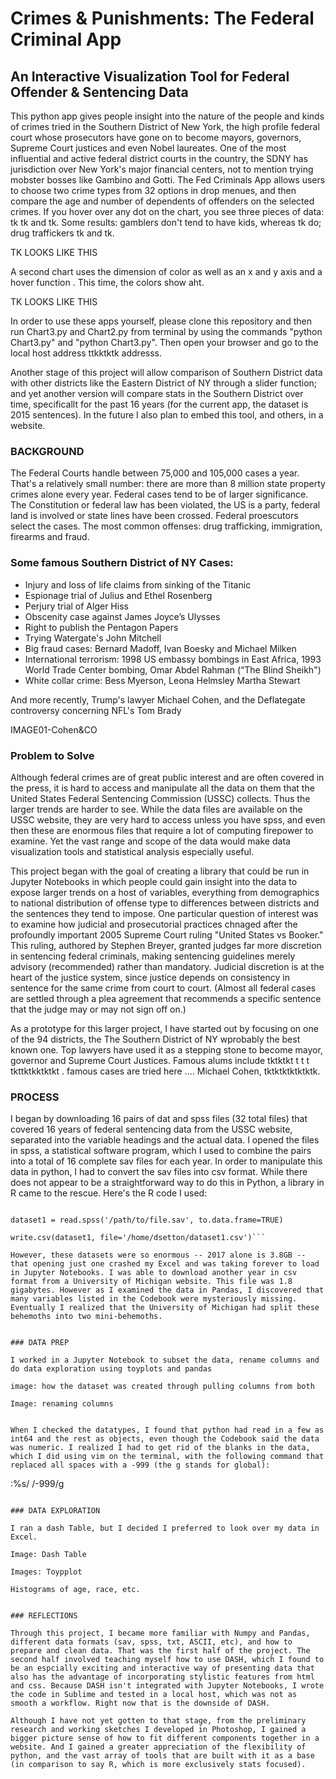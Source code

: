 # Crimes & Punishments: The Federal Criminal App 

## An Interactive Visualization Tool for Federal Offender & Sentencing Data 


This python app gives people insight into the nature of the people and kinds of crimes tried in the Southern District of New York, the high profile federal court whose prosecutors have gone on to become mayors, governors, Supreme Court justices and even Nobel laureates. One of the most influential and active federal district courts in the country, the SDNY has jurisdiction over New York's major financial centers, not to mention trying mobster bosses like Gambino and Gotti.  The Fed Criminals App allows users to choose two crime types from 32 options in drop menues, and then compare the age and number of dependents of offenders on the selected crimes. If you hover over any dot on the chart, you see three pieces of data: tk tk and tk. Some results: gamblers don't tend to have kids, whereas tk do; drug traffickers tk and tk. 

TK LOOKS LIKE THIS


A second chart uses the dimension of color as well as an x and y axis and a hover function . This time, the colors show aht. 


TK LOOKS LIKE THIS


In order to use these apps yourself, please clone this repository and then run Chart3.py and Chart2.py from terminal by using the commands "python Chart3.py" and "python Chart3.py". Then open your browser and go to the local host address ttkktktk addresss. 


 Another stage of this project will allow comparison of Southern District data with other districts like the Eastern District of NY through a slider function; and yet another version will compare stats in the Southern District over time, specificallt for the past 16 years (for the current app, the dataset is 2015 sentences). In the future I also plan to embed this tool, and others, in a website.  


### BACKGROUND 

The Federal Courts handle between 75,000 and 105,000 cases a year. That's a relatively small number: there are more than 8 million state property crimes alone every year. Federal cases tend to be of larger significance. The Constitution or federal law has been violated, the US is a party, federal land is involved or state lines have been crossed. Federal proescutors select the cases. The most common offenses: drug trafficking, immigration, firearms and fraud. 

### Some famous Southern District of NY Cases:

- Injury and loss of life claims from sinking of the Titanic
- Espionage trial of Julius and Ethel Rosenberg  
- Perjury trial of Alger Hiss  
- Obscenity case against James Joyce’s Ulysses
- Right to publish the Pentagon Papers
- Trying Watergate's John Mitchell  
- Big fraud cases: Bernard Madoff, Ivan Boesky and Michael Milken
- International terrorism: 1998 US embassy bombings in East Africa, 1993 World Trade Center bombing, Omar Abdel Rahman (“The Blind Sheikh")
- White collar crime: Bess Myerson, Leona Helmsley Martha Stewart


And more recently, Trump's lawyer Michael Cohen, and the Deflategate controversy concerning NFL's Tom Brady  


IMAGE01-Cohen&CO 

### Problem to Solve

Although federal crimes are of great public interest and are often covered in the press, it is hard to access and manipulate all the data on them that the United States Federal Sentencing Commission (USSC) collects. Thus the larger trends are harder to see. While the data files are available on the USSC website, they are very hard to access unless you have spss, and even then these are enormous files that require a lot of computing firepower to examine. Yet the vast range and scope of the data would make data visualization tools and statistical analysis especially useful. 

This project began with the goal of creating a library that could be run in Jupyter Notebooks in which people could gain insight into the data to expose larger trends on a host of variables, everything from demographics to national distribution of offense type to differences between districts and the sentences they tend to impose. One particular question of interest was to examine how judicial and prosecutorial practices chnaged after the profoundly important 2005 Supreme Court ruling "United States vs Booker." This ruling, authored by Stephen Breyer, granted judges far more discretion in sentencing federal criminals, making sentencing guidelines merely advisory (recommended) rather than mandatory. Judicial discretion is at the heart of the justice system, since justice depends on consistency in sentence for the same crime from court to court. (Almost all federal cases are settled through a plea agreement that recommends a specific sentence that the judge may or may not sign off on.)

As a prototype for this larger project, I have started out by focusing on one of the 94 districts,  the 
The Southern District of NY wprobably the best known one. Top lawyers have used it as a stepping stone to become mayor, governor and Supreme Court Justices. Famous alums include tktktkt t t t tkttktkktktkt .   famous cases are tried here .... Michael Cohen, tktktktktktktk. 


### PROCESS 

I began by downloading 16 pairs of dat and spss files (32 total files) that covered 16 years of federal sentencing data from the USSC website, separated into the variable headings and the actual data. I opened the files in spss, a statistical software program, which I used to combine the pairs into a total of 16 complete sav files for each year. In order to manipulate this data in python, I had to convert the sav files into csv format. While there does not appear to be a straightforward way to do this in Python, a library in R came to the rescue. Here's the R code I used:  

```install.packages('foreign') library(foreign)

dataset1 = read.spss('/path/to/file.sav', to.data.frame=TRUE)

write.csv(dataset1, file='/home/dsetton/dataset1.csv')```

However, these datasets were so enormous -- 2017 alone is 3.8GB -- that opening just one crashed my Excel and was taking forever to load in Jupyter Notebooks. I was able to download another year in csv format from a University of Michigan website. This file was 1.8 gigabytes. However as I examined the data in Pandas, I discovered that many variables listed in the Codebook were mysteriously missing. Eventually I realized that the University of Michigan had split these behemoths into two mini-behemoths. 


### DATA PREP 

I worked in a Jupyter Notebook to subset the data, rename columns and do data exploration using toyplots and pandas 

image: how the dataset was created through pulling columns from both

Image: renaming columns


When I checked the datatypes, I found that python had read in a few as int64 and the rest as objects, even though the Codebook said the data was numeric. I realized I had to get rid of the blanks in the data, which I did using vim on the terminal, with the following command that replaced all spaces with a -999 (the g stands for global): 

```
:%s/ /-999/g

```

### DATA EXPLORATION

I ran a dash Table, but I decided I preferred to look over my data in Excel. 

Image: Dash Table 

Images: Toypplot 

Histograms of age, race, etc. 


### REFLECTIONS 

Through this project, I became more familiar with Numpy and Pandas, different data formats (sav, spss, txt, ASCII, etc), and how to prepare and clean data. That was the first half of the project. The second half involved teaching myself how to use DASH, which I found to be an espcially exciting and interactive way of presenting data that also has the advantage of incorporating stylistic features from html and css. Because DASH isn't integrated with Jupyter Notebooks, I wrote the code in Sublime and tested in a local host, which was not as smooth a workflow. Right now that is the downside of DASH. 

Although I have not yet gotten to that stage, from the preliminary research and working sketches I developed in Photoshop, I gained a bigger picture sense of how to fit different components together in a website. And I gained a greater appreciation of the flexibility of python, and the vast array of tools that are built with it as a base (in comparison to say R, which is more exclusively stats focused). 





